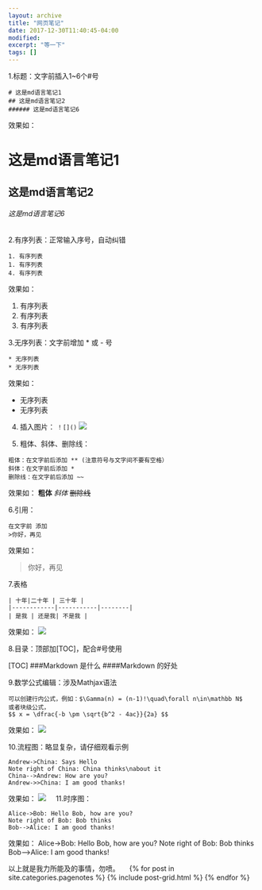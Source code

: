```yaml
---
layout: archive
title: "网页笔记"
date: 2017-12-30T11:40:45-04:00
modified:
excerpt: "等一下"
tags: []
---
```

1.标题：文字前插入1~6个#号
```
# 这是md语言笔记1
## 这是md语言笔记2
###### 这是md语言笔记6
```
效果如：
# 这是md语言笔记1
## 这是md语言笔记2
###### 这是md语言笔记6

2.有序列表：正常输入序号，自动纠错
```
1. 有序列表
1. 有序列表
4. 有序列表
```
效果如：
1. 有序列表
1. 有序列表
4. 有序列表

3.无序列表：文字前增加 * 或 - 号
```
* 无序列表
* 无序列表
```
效果如：
* 无序列表
* 无序列表

4. 插入图片： 
```！[]()```
![](http://cdn.wiz.cn/wp-content/uploads/2015/06/wiz_logo.png)

5. 粗体、斜体、删除线：
```
粗体：在文字前后添加 ** (注意符号与文字间不要有空格）
斜体：在文字前后添加 *
删除线：在文字前后添加 ~~
```
效果如：
**粗体**
*斜体*
~~删除线~~

6.引用：
```
在文字前 添加 
>你好，再见
```
效果如：
>你好，再见

7.表格
```
| 十年|二十年 | 三十年 |
|------------|-----------|--------|
| 是我 | 还是我| 不是我 |
```
效果如：
![](https://github.com/Lamjs/Lamjs.github.io/blob/master/images/gongshi.jpg)

8.目录：顶部加[TOC]，配合#号使用

[TOC]
###Markdown 是什么
####Markdown 的好处

9.数学公式编辑：涉及Mathjax语法
```
可以创建行内公式，例如：$\Gamma(n) = (n-1)!\quad\forall n\in\mathbb N$
或者块级公式，
$$ x = \dfrac{-b \pm \sqrt{b^2 - 4ac}}{2a} $$
```
效果如：
![](https://github.com/Lamjs/Lamjs.github.io/blob/master/images/gongshi.jpg)

10.流程图：略显复杂，请仔细观看示例
```
Andrew->China: Says Hello
Note right of China: China thinks\nabout it
China-->Andrew: How are you?
Andrew->>China: I am good thanks!
```
效果如：
![](https://github.com/Lamjs/Lamjs.github.io/blob/master/images/liucheng.png)
    
11.时序图：

```sequence
Alice->Bob: Hello Bob, how are you?
Note right of Bob: Bob thinks
Bob-->Alice: I am good thanks!
``` 
效果如：
Alice->Bob: Hello Bob, how are you?
Note right of Bob: Bob thinks
Bob-->Alice: I am good thanks!

以上就是我力所能及的事情，勿喷。
    
{% for post in site.categories.pagenotes %}
  {% include post-grid.html %}
{% endfor %}
</div><!-- /.tiles 把所有categories 有 pagenotes 的列出來-->
